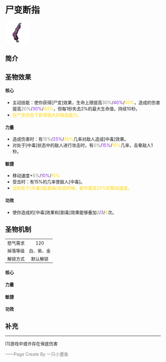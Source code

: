 # 尸变断指
![尸变断指](../Img/Texture2D_Potion/尸变断指.png)
## 简介
## 圣物效果
#### **核心**  

- 主动技能：使你获得[尸变]效果，生命上限提高<font color=gray>30%</font>/<font color=BlueViolet>40%</font>/<font color=gold>50%</font>，造成的伤害提高<font color=gray>20%</font>/<font color=BlueViolet>30%</font>/<font color=gold>40%</font>，但每1秒失去2%的最大生命值，持续10秒。
- <font color=gold>在尸变状态下获得强大的吸血能力。</font>

#### **力量** 
- 造成伤害时：有<font color=gray>15%</font>/<font color=BlueViolet>25%</font>/<font color=gold>35%</font>几率对敌人造成[中毒]效果。
- 对处于[中毒]状态中的敌人进行攻击时，有<font color=gray>0%</font>/<font color=BlueViolet>15%</font>/<font color=gold>15%</font>几率，击晕敌人1秒。

#### **敏捷**
- 移动速度+<font color=gray>5%</font>/<font color=BlueViolet>10%</font>/<font color=gold>15%</font>
- 受击时：有15%的几率使敌人[中毒]。
- <font color=gold>当你处于[中毒]或[剧毒]状态时候，额外提高25%的移动速度。</font>

#### **功效**

- 使你造成的[中毒]效果和[剧毒]效果能够叠加<font color=gray>2</font>/<font color=BlueViolet>3</font>/<font color=gold>4</font>次。

## 圣物机制
|||
| :----: | :----: |
|怒气需求|120|
|掉落等级|白、紫、金|
|解锁方式|默认解锁|

#### **核心**

#### **力量**

#### **敏捷**

#### **功效**


## 补充

---
[1]游戏中或许存在保底伤害

<font color=grey>——Page Create By 一只小墨鱼</font>
